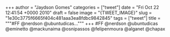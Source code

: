 
+++
author = "Jaydson Gomes"
categories = ["tweet"]
date = "Fri Oct 22 12:41:54 +0000 2010"
draft = false
image = "{TWEET_IMAGE}"
slug = "1e30c3775f6665f404c481aaa3ea8fdbc9842845"
tags = ["tweet"]
title = """#FF @nerdson @ubuntudicas..."""
+++
#FF @nerdson @ubuntudicas @eminetto @mackunaima @osnipassos @felipenmoura @alganet @chapax
